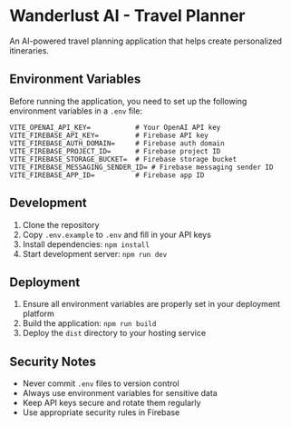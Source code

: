 # Wanderlust AI - Travel Planner

An AI-powered travel planning application that helps create personalized itineraries.

## Environment Variables

Before running the application, you need to set up the following environment variables in a `.env` file:

```env
VITE_OPENAI_API_KEY=           # Your OpenAI API key
VITE_FIREBASE_API_KEY=         # Firebase API key
VITE_FIREBASE_AUTH_DOMAIN=     # Firebase auth domain
VITE_FIREBASE_PROJECT_ID=      # Firebase project ID
VITE_FIREBASE_STORAGE_BUCKET=  # Firebase storage bucket
VITE_FIREBASE_MESSAGING_SENDER_ID= # Firebase messaging sender ID
VITE_FIREBASE_APP_ID=          # Firebase app ID
```

## Development

1. Clone the repository
2. Copy `.env.example` to `.env` and fill in your API keys
3. Install dependencies: `npm install`
4. Start development server: `npm run dev`

## Deployment

1. Ensure all environment variables are properly set in your deployment platform
2. Build the application: `npm run build`
3. Deploy the `dist` directory to your hosting service

## Security Notes

- Never commit `.env` files to version control
- Always use environment variables for sensitive data
- Keep API keys secure and rotate them regularly
- Use appropriate security rules in Firebase